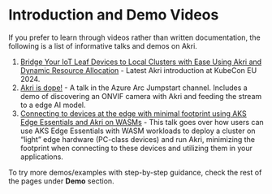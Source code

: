 # Introduction and Demo Videos

If you prefer to learn through videos rather than written documentation, the following is a list of informative talks and demos on Akri.

1. [Bridge Your IoT Leaf Devices to Local Clusters with Ease Using Akri and Dynamic Resource Allocation](https://www.youtube.com/watch?v=ZZfDne7gMMI) - Latest Akri introduction at KubeCon EU 2024.
1. [Akri is dope!](https://www.youtube.com/watch?v=KLA3N8xbYPE) - A talk in the Azure Arc Jumpstart channel. Includes a demo of discovering an ONVIF camera with Akri and feeding the stream to a edge AI model.
1. [Connecting to devices at the edge with minimal footprint using AKS Edge Essentials and Akri on WASMs](https://www.youtube.com/watch?v=L6IhonIUOKU) - This talk goes over how users can use AKS Edge Essentials with WASM workloads to deploy a cluster on “light” edge hardware (PC-class devices) and run Akri, minimizing the footprint when connecting to these devices and utilizing them in your applications.

To try more demos/examples with step-by-step guidance, check the rest of the pages under **Demo** section.